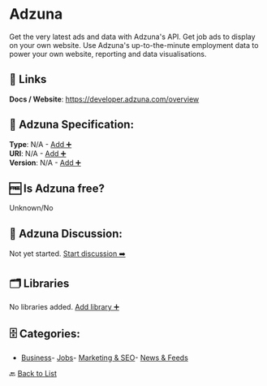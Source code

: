 # Adzuna

Get the very latest ads and data with Adzuna's API. Get job ads to display on your own website. Use Adzuna's up-to-the-minute employment data to power your own website, reporting and data visualisations.

##  🔗 Links
**Docs / Website**: https://developer.adzuna.com/overview

## 🧬 Adzuna Specification:
**Type**: N/A - [Add ➕](https://github.com/apis-list/apis-list/edit/main/apis/adzuna/adzuna.yaml)  
**URI**: N/A - [Add ➕](https://github.com/apis-list/apis-list/edit/main/apis/adzuna/adzuna.yaml)  
**Version**: N/A - [Add ➕](https://github.com/apis-list/apis-list/edit/main/apis/adzuna/adzuna.yaml)

## 🆓 Is Adzuna free?
 Unknown/No 

## 💬 Adzuna Discussion:
Not yet started. [Start discussion ➡️](https://github.com/apis-list/apis-list/discussions/new)

## 🗂️ Libraries

No libraries added. [Add library ➕](https://github.com/apis-list/apis-list/edit/main/apis/adzuna/adzuna.yaml)    


## 🗄️ Categories:
- [Business](https://github.com/apis-list/apis-list#business-)- [Jobs](https://github.com/apis-list/apis-list#jobs-)- [Marketing & SEO](https://github.com/apis-list/apis-list#marketing--seo-)- [News & Feeds](https://github.com/apis-list/apis-list#news--feeds-)

🔙  [Back to List](https://github.com/apis-list/apis-list)
